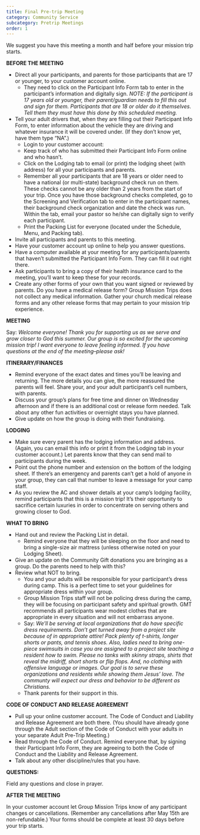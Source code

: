 ```yaml
---
title: Final Pre-trip Meeting
category: Community Service
subcategory: Pretrip Meetings
order: 1
---
```


We suggest you have this meeting a month and half before your mission trip starts.

**BEFORE THE MEETING**

* Direct all your participants, and parents for those participants that are 17 or younger, to your customer account online.
  * They need to click on the Participant Info Form tab to enter in the participant’s information and digitally sign. *NOTE: If the participant is 17 years old or younger, their parent/guardian needs to fill this out and sign for them. Participants that are 18 or older do it themselves. Tell them they must have this done by this scheduled meeting.*
* Tell your adult drivers that, when they are filling out their Participant Info Form, to enter information about the vehicle they are driving and whatever insurance it will be covered under. (If they don’t know yet, have them type “NA”.)
  * Login to your customer account:
  * Keep track of who has submitted their Participant Info Form online and who hasn’t.
  * Click on the Lodging tab to email (or print) the lodging sheet (with address) for all your participants and parents.
  * Remember all your participants that are 18 years or older need to have a national (or multi-state) background check run on them. These checks cannot be any older than 2 years from the start of your trip. Once you have those background checks completed, go to the Screening and Verification tab to enter in the participant names, their background check organization and date the check was run. Within the tab, email your pastor so he/she can digitally sign to verify each participant.&nbsp;
  * Print the Packing List for everyone (located under the Schedule, Menu, and Packing tab).
* Invite all participants and parents to this meeting.
* Have your customer account up online to help you answer questions.
* Have a computer available at your meeting for any participants/parents that haven’t submitted the Participant Info Form. They can fill it out right there.
* Ask participants to bring a copy of their health insurance card to the meeting, you’ll want to keep these for your records.
* Create any other forms of your own that you want signed or reviewed by parents. Do you have a medical release form? Group Mission Trips does not collect any medical information. Gather your church medical release forms and any other release forms that may pertain to your mission trip experience.&nbsp;

**MEETING**

Say: *Welcome everyone\! Thank you for supporting us as we serve and grow closer to God this summer. Our group is so excited for the upcoming mission trip\! I want everyone to leave feeling informed. If you have questions at the end of the meeting–please ask\!&nbsp;*

**ITINERARY/FINANCES**

* Remind everyone of the exact dates and times you’ll be leaving and returning. The more details you can give, the more reassured the parents will feel. Share your, and your adult participant’s cell numbers, with parents.
* Discuss your group’s plans for free time and dinner on Wednesday afternoon and if there is an additional cost or release form needed. Talk about any other fun activities or overnight stays you have planned.
* Give update on how the group is doing with their fundraising.

**LODGING**

* Make sure every parent has the lodging information and address. (Again, you can email this info or print it from the Lodging tab in your customer account.) Let parents know that they can send mail to participants during the week.
* Point out the phone number and extension on the bottom of the lodging sheet. If there’s an emergency and parents can’t get a hold of anyone in your group, they can call that number to leave a message for your camp staff.
* As you review the AC and shower details at your camp’s lodging facility, remind participants that this is a mission trip\! It’s their opportunity to sacrifice certain luxuries in order to concentrate on serving others and growing closer to God.

**WHAT TO BRING**

* Hand out and review the Packing List in detail.
  * Remind everyone that they will be sleeping on the floor and need to bring a single-size air mattress (unless otherwise noted on your Lodging Sheet).&nbsp;
* Give an update on the Community Gift donations you are bringing as a group. Do the parents need to help with this?&nbsp;
* Review what NOT to bring.
  * You and your adults will be responsible for your participant’s dress during camp. This is a perfect time to set your guidelines for appropriate dress within your group.
  * Group Mission Trips staff will not be policing dress during the camp, they will be focusing on participant safety and spiritual growth. GMT recommends all participants wear modest clothes that are appropriate in every situation and will not embarrass anyone.&nbsp;
  * Say: *We’ll be serving at local organizations that do have specific dress requirements. Don’t get turned away from a project site because of in appropriate attire\! Pack plenty of t-shirts, longer shorts or pants, and tennis shoes. Also, ladies need to bring one-piece swimsuits in case you are assigned to a project site teaching a resident how to swim. Please no tanks with skinny straps, shirts that reveal the midriff, short shorts or flip flops. And, no clothing with offensive language or images. Our goal is to serve these organizations and residents while showing them Jesus’ love. The communty will expect our dress and behavior to be different as Christians.&nbsp;*
  * Thank parents for their support in this.&nbsp;

**CODE OF CONDUCT AND RELEASE AGREEMENT**

* Pull up your online customer account. The Code of Conduct and Liability and Release Agreement are both there. (You should have already gone through the Adult section of the Code of Conduct with your adults in your separate Adult Pre-Trip Meeting.)
* Read through the Code of Conduct. Remind everyone that, by signing their Participant Info Form, they are agreeing to both the Code of Conduct and the Liability and Release Agreement.
* Talk about any other discipline/rules that you have.&nbsp;

**QUESTIONS:**

Field any questions and close in prayer.

**AFTER THE MEETING**

In your customer account let Group Mission Trips know of any participant changes or cancellations. (Remember any cancellations after May 15th are non-refundable.) Your forms should be complete at least 30 days before your trip starts.&nbsp;
